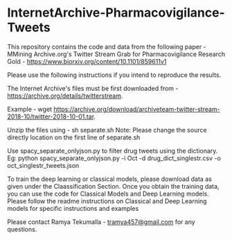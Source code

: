 # InternetArchive-Pharmacovigilance-Tweets

This repository contains the code and data from the following paper -  MMining Archive.org's Twitter Stream Grab for Pharmacovigilance Research Gold - https://www.biorxiv.org/content/10.1101/859611v1

Please use the following instructions if you intend to reproduce the results. 

The Internet Archive's files must be first downloaded from - https://archive.org/details/twitterstream.

Example - wget https://archive.org/download/archiveteam-twitter-stream-2018-10/twitter-2018-10-01.tar. 

Unzip the files using - sh separate.sh 
Note: Please change the source directly location on the first line of separate.sh

Use spacy_separate_onlyjson.py to filter drug tweets using the dictionary. 
Eg: python spacy_separate_onlyjson.py -i Oct -d drug_dict_singlestr.csv -o oct_singlestr_tweets.json

To train the deep learning or classical models, please download data as given under the Claassification Section.
Once you obtain the training data, you can use the code for Classical Models and Deep Learning models. 
Please follow the readme instructions on Classical and Deep Learning models for specific instructions and examples


Please contact Ramya Tekumalla - tramya457@gmail.com for any questions.
